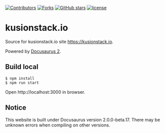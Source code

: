 [![Contributors](https://img.shields.io/github/contributors/kusionstack/kusionstack.io.svg?style=for-the-badge)](https://github.com/kusionstack/kusionstack.io/graphs/contributors)
[![Forks](https://img.shields.io/github/forks/kusionstack/kusionstack.io.svg?style=for-the-badge)](https://github.com/kusionstack/kusionstack.io/network/members)
[![GitHub stars](https://img.shields.io/github/stars/kusionstack/kusionstack.io.svg?style=for-the-badge&label=Stars)](https://github.com/kusionstack/kusionstack.io/)
[![license](https://img.shields.io/github/license/kusionstack/kusionstack.io.svg?style=for-the-badge)](https://github.com/kusionstack/kusionstack.io)

# kusionstack.io

Source for kusionstack.io site <https://kusionstack.io>.

Powered by [Docusaurus 2](https://docusaurus.io/).

## Build local

```
$ npm install
$ npm run start
```

Open http://localhost:3000 in browser.

## Notice

This website is built under Docusaurus version 2.0.0-beta.17. There may be unknown errors when compiling on other versions.
